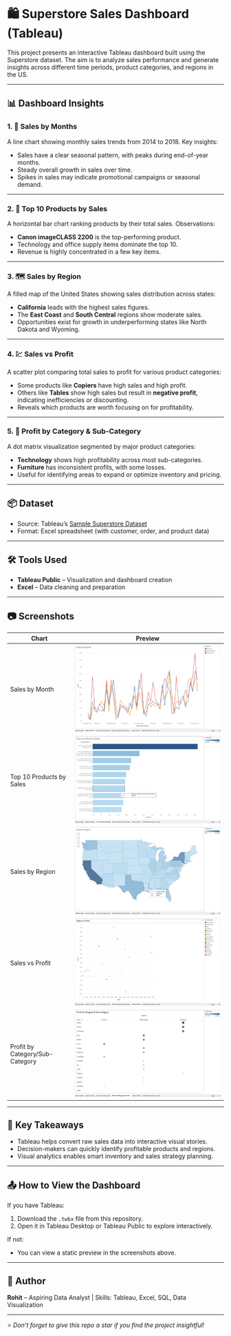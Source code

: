 # 🛍️ Superstore Sales Dashboard (Tableau)

This project presents an interactive Tableau dashboard built using the Superstore dataset. The aim is to analyze sales performance and generate insights across different time periods, product categories, and regions in the US.

---

## 📊 Dashboard Insights

### 1. 📅 Sales by Months
A line chart showing monthly sales trends from 2014 to 2018. Key insights:
- Sales have a clear seasonal pattern, with peaks during end-of-year months.
- Steady overall growth in sales over time.
- Spikes in sales may indicate promotional campaigns or seasonal demand.

---

### 2. 🥇 Top 10 Products by Sales
A horizontal bar chart ranking products by their total sales. Observations:
- **Canon imageCLASS 2200** is the top-performing product.
- Technology and office supply items dominate the top 10.
- Revenue is highly concentrated in a few key items.

---

### 3. 🗺️ Sales by Region
A filled map of the United States showing sales distribution across states:
- **California** leads with the highest sales figures.
- The **East Coast** and **South Central** regions show moderate sales.
- Opportunities exist for growth in underperforming states like North Dakota and Wyoming.

---

### 4. 💹 Sales vs Profit
A scatter plot comparing total sales to profit for various product categories:
- Some products like **Copiers** have high sales and high profit.
- Others like **Tables** show high sales but result in **negative profit**, indicating inefficiencies or discounting.
- Reveals which products are worth focusing on for profitability.

---

### 5. 🧮 Profit by Category & Sub-Category
A dot matrix visualization segmented by major product categories:
- **Technology** shows high profitability across most sub-categories.
- **Furniture** has inconsistent profits, with some losses.
- Useful for identifying areas to expand or optimize inventory and pricing.

---

## 📦 Dataset

- Source: Tableau’s [Sample Superstore Dataset](https://community.tableau.com/s/question/0D54T00000CWe0nSAD/sample-superstore-data-set)  
- Format: Excel spreadsheet (with customer, order, and product data)

---

## 🛠 Tools Used
- **Tableau Public** – Visualization and dashboard creation
- **Excel** – Data cleaning and preparation

---

## 📷 Screenshots

| Chart | Preview |
|-------|---------|
| Sales by Month | ![Sales by Month](sales_by_month.png) |
| Top 10 Products by Sales | ![Top 10 Products](top_10_products.png) |
| Sales by Region | ![Sales by Region](sales_by_region.png) |
| Sales vs Profit | ![Sales vs Profit](sales_vs_profit.png) |
| Profit by Category/Sub-Category | ![Profit by Category](profit_by_category.png) |

---

## 📌 Key Takeaways
- Tableau helps convert raw sales data into interactive visual stories.
- Decision-makers can quickly identify profitable products and regions.
- Visual analytics enables smart inventory and sales strategy planning.

---

## 📤 How to View the Dashboard
If you have Tableau:
1. Download the `.twbx` file from this repository.
2. Open it in Tableau Desktop or Tableau Public to explore interactively.

If not:
- You can view a static preview in the screenshots above.

---

## 🙌 Author
**Rohit** – Aspiring Data Analyst | Skills: Tableau, Excel, SQL, Data Visualization

---

⭐ *Don’t forget to give this repo a star if you find the project insightful!*
